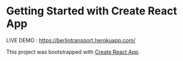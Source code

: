 
# Getting Started with Create React App

LIVE DEMO : https://berlintransport.herokuapp.com/

This project was bootstrapped with [Create React App](https://github.com/facebook/create-react-app).


